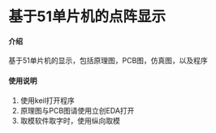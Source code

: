 # 基于51单片机的点阵显示

#### 介绍
基于51单片机的显示，包括原理图，PCB图，仿真图，以及程序

#### 使用说明

1.  使用keil打开程序
2.  原理图与PCB图请使用立创EDA打开
3.  取模软件取字时，使用纵向取模